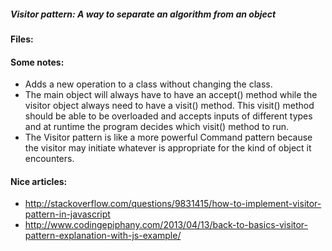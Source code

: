 ##### Visitor pattern: A way to separate an algorithm from an object

#### Files:
#### Some notes:
+ Adds a new operation to a class without changing the class.
+ The main object will always have to have an accept() method while the visitor object always need to have a visit() method. This visit() method should be able to be overloaded and accepts inputs of different types and at runtime the program decides which visit() method to run.
+ The Visitor pattern is like a more powerful Command pattern because the visitor may initiate whatever is appropriate for the kind of object it encounters.

#### Nice articles:
+ http://stackoverflow.com/questions/9831415/how-to-implement-visitor-pattern-in-javascript
+ http://www.codingepiphany.com/2013/04/13/back-to-basics-visitor-pattern-explanation-with-js-example/